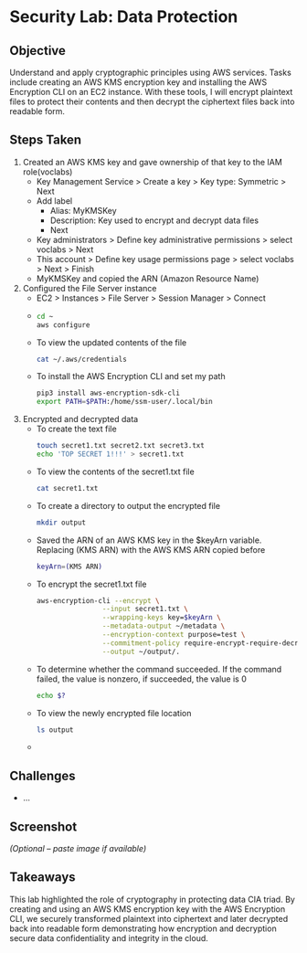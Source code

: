 # Security Lab: Data Protection

## Objective
Understand and apply cryptographic principles using AWS services. Tasks include creating an AWS KMS encryption key and installing the AWS Encryption CLI on an EC2 instance.
With these tools, I will encrypt plaintext files to protect their contents and then decrypt the ciphertext files back into readable form.

## Steps Taken
1. Created an AWS KMS key and gave ownership of that key to the IAM role(voclabs)
   - Key Management Service > Create a key > Key type: Symmetric > Next
   - Add label
     - Alias: MyKMSKey
     - Description: Key used to encrypt and decrypt data files
     - Next
   - Key administrators > Define key administrative permissions > select voclabs > Next
   - This account > Define key usage permissions page > select voclabs > Next > Finish
   - MyKMSKey and copied the ARN (Amazon Resource Name)
2. Configured the File Server instance
   - EC2 > Instances > File Server > Session Manager > Connect
   - ``` bash
     cd ~
     aws configure
     ```
   - To view the updated contents of the file
     ``` bash
     cat ~/.aws/credentials
     ```
   - To install the AWS Encryption CLI and set my path
     ``` bash
     pip3 install aws-encryption-sdk-cli
     export PATH=$PATH:/home/ssm-user/.local/bin
     ```
3. Encrypted and decrypted data
   - To create the text file
     ``` bash
     touch secret1.txt secret2.txt secret3.txt
     echo 'TOP SECRET 1!!!' > secret1.txt
     ```
   - To view the contents of the secret1.txt file
     ``` bash
     cat secret1.txt
     ```
   - To create a directory to output the encrypted file
     ``` bash
     mkdir output
     ```
   - Saved the ARN of an AWS KMS key in the $keyArn variable. Replacing (KMS ARN) with the AWS KMS ARN copied before
     ``` bash
     keyArn=(KMS ARN)
     ```
   - To encrypt the secret1.txt file
     ``` bash
     aws-encryption-cli --encrypt \
                     --input secret1.txt \
                     --wrapping-keys key=$keyArn \
                     --metadata-output ~/metadata \
                     --encryption-context purpose=test \
                     --commitment-policy require-encrypt-require-decrypt \
                     --output ~/output/.
     ```
   - To determine whether the command succeeded.  If the command failed, the value is nonzero, if succeeded, the value is 0
     ``` bash
     echo $?
     ```
   - To view the newly encrypted file location
     ``` bash
     ls output
     ```
   - 


## Challenges
- ...

## Screenshot
_(Optional – paste image if available)_

## Takeaways
This lab highlighted the role of cryptography in protecting data CIA triad. By creating and using an AWS KMS encryption key with the AWS Encryption CLI, we securely transformed plaintext into ciphertext and later decrypted back into readable form demonstrating how encryption and decryption secure data confidentiality and integrity in the cloud.
